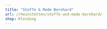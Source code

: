 ```yaml
---
title: "Stoffe & Mode Bernhard"
url: /rheinstetten/stoffe-und-mode-bernhard/
shop: Kleidung
---
```

